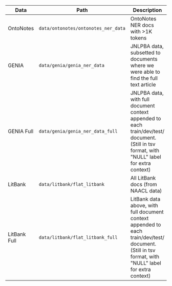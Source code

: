 |Data|Path|Description|
|---|---|---|
|OntoNotes|`data/ontonotes/ontonotes_ner_data`|OntoNotes NER docs with >1K tokens
|GENIA|`data/genia/genia_ner_data`|JNLPBA data, subsetted to documents where we were able to find the full text article
|GENIA Full|`data/genia/genia_ner_data_full`|JNLPBA data, with full document context appended to each train/dev/test/ document. (Still in tsv format, with "NULL" label for extra context)
|LitBank|`data/litbank/flat_litbank`|All LitBank docs (from NAACL data)
|LitBank Full|`data/litbank/flat_litbank_full`|LitBank data above, with full document context appended to each train/dev/test/ document. (Still in tsv format, with "NULL" label for extra context)
